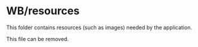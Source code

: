 # WB/resources

This folder contains resources (such as images) needed by the application. 

This file can be removed.
